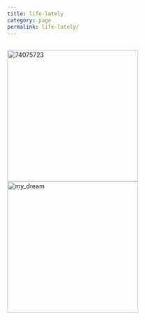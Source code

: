```yaml
---
title: life-lately
category: page
permalink: life-lately/
---
```

<br>
<img src="https://www.yuriumemoto.com/pics/74075723.JPG" alt="74075723" width="300">  
<img src="https://www.yuriumemoto.com/pics/my_dream.png" alt="my_dream" width="300">  
